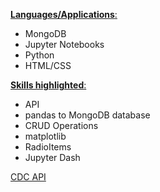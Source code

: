 <ins>**Languages/Applications**:</ins>
- MongoDB
- Jupyter Notebooks
- Python
- HTML/CSS

<ins>**Skills highlighted**:</ins>
- API
- pandas to MongoDB database
- CRUD Operations
- matplotlib
- RadioItems
- Jupyter Dash

[CDC API](https://data.cdc.gov/NCHS/Provisional-COVID-19-Death-Counts-by-Week-Ending-D/r8kw-7aab/about_data)
